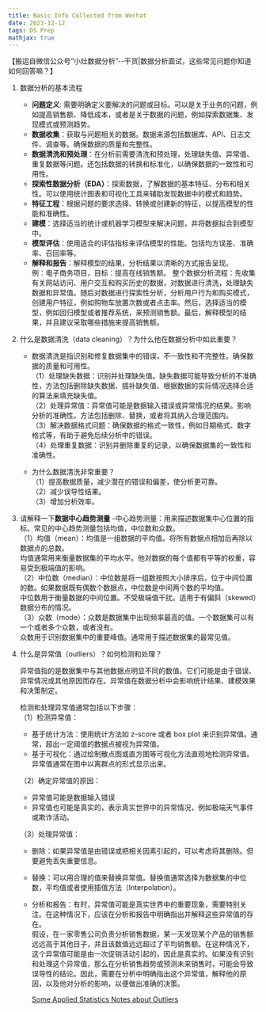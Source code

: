 ```yaml
---
title: Basic Info Collected from Wechat
date: 2023-12-12
tags: DS Prep
mathjax: true
---
```


【搬运自微信公众号“小灶数据分析”--干货|数据分析面试，这些常见问题你知道如何回答嘛？】

1. 数据分析的基本流程

   - **问题定义**: 需要明确定义要解决的问题或目标。可以是关于业务的问题，例如提高销售额、降低成本，或者是关于数据的问题，例如探索数据集、发现模式或预测趋势。
   - **数据收集**：获取与问题相关的数据。数据来源包括数据库、API、日志文件、调查等。确保数据的质量和完整性。
   - **数据清洗和预处理**：在分析前需要清洗和预处理，处理缺失值、异常值、重复数据等问题。还包括数据的转换和标准化，以确保数据的一致性和可用性。
   - **探索性数据分析（EDA）**：探索数据，了解数据的基本特征、分布和相关性。可以使用统计图表和可视化工具来辅助发现数据中的模式和趋势。
   - **特征工程**：根据问题的要求选择、转换或创建新的特征，以提高模型的性能和准确性。
   - **建模**：选择适当的统计或机器学习模型来解决问题，并将数据拟合到模型中。
   - **模型评估**：使用适合的评估指标来评估模型的性能。包括均方误差、准确率、召回率等。
   - **解释和报告**：解释模型的结果，分析结果以清晰的方式报告呈现。  
     例：电子商务项目，目标：提高在线销售额。
     整个数据分析流程：先收集有关网站访问、用户交互和购买历史的数据，对数据进行清洗，处理缺失数据和异常值。随后对数据进行探索性分析，分析用户行为和购买模式，创建用户特征，例如购物车放置次数或者点击率。然后，选择适当的模型，例如回归模型或者推荐系统，来预测销售额。最后，解释模型的结果，并且建议采取哪些措施来提高销售额。

2. 什么是数据清洗（data cleaning）？为什么他在数据分析中如此重要？

   - 数据清洗是指识别和修复数据集中的错误，不一致性和不完整性。确保数据的质量和可用性。  
     （1）处理缺失数据：识别并处理缺失值。缺失数据可能导致分析的不准确性，方法包括删除缺失数据、插补缺失值、根据数据的实际情况选择合适的算法来填充缺失值。  
     （2）处理异常值：异常值可能是数据输入错误或异常情况的结果。影响分析的准确性。方法包括删除、替换，或者将其纳入合理范围内。  
     （3）解决数据格式问题：确保数据的格式一致性，例如日期格式、数字格式等，有助于避免后续分析中的错误。  
     （4）处理重复数据：识别并删除重复的记录，以确保数据集的一致性和准确性。

   - 为什么数据清洗非常重要？  
     （1）提高数据质量，减少潜在的错误和偏差，使分析更可靠。  
     （2）减少误导性结果。  
     （3）增加分析效率。

3. 请解释一下**数据中心趋势测量** -中心趋势测量：用来描述数据集中心位置的指标。常见的中心趋势测量包括均值，中位数和众数。  
   （1）均值（mean）：均值是一组数据的平均值。将所有数据点相加后再除以数据点的总数。  
    均值通常用来衡量数据集的平均水平。他对数据的每个值都有平等的权重，容易受到极端值的影响。  
   （2）中位数（median）：中位数是将一组数按照大小排序后，位于中间位置的数。如果数据既有偶数个数据点，中位数是中间两个数的平均值。  
    中位数用于衡量数据的中间位置。不受极端值干扰。适用于有偏斜（skewed）数据分布的情况。  
   （3）众数（mode）：众数是数据集中出现频率最高的值。一个数据集可以有一个或者多个众数，或者没有。  
    众数用于识别数据集中的重要峰值。通常用于描述数据集的最常见值。

4. 什么是异常值（outliers）？如何检测和处理？

   异常值指的是数据集中与其他数据点明显不同的数值。它们可能是由于错误、异常情况或其他原因而存在。异常值在数据分析中会影响统计结果、建模效果和决策制定。

   检测和处理异常值通常包括以下步骤：  
   （1）检测异常值：

   - 基于统计方法：使用统计方法如 z-score 或者 box plot 来识别异常值。通常，超出一定阈值的数据点被视为异常值。
   - 基于可视化：通过绘制散点图或直方图等可视化方法直观地检测异常值。异常值通常在图中以离群点的形式显示出来。

   （2）确定异常值的原因：

   - 异常值可能是数据输入错误
   - 异常值也可能是真实的，表示真实世界中的异常情况，例如极端天气事件或欺诈活动。

   （3）处理异常值：

   - 删除：如果异常值是由错误或把相关因素引起的，可以考虑将其删除。但要避免丢失重要信息。
   - 替换：可以用合理的值来替换异常值。替换值通常选择为数据集的中位数，平均值或者使用插值方法（Interpolation）。
   - 分析和报告：有时，异常值可能是真实世界中的重要现象，需要特别关注。在这种情况下，应该在分析和报告中明确指出并解释这些异常值的存在。  
     假设，在一家零售公司负责分析销售数据，某一天发现某个产品的销售额远远高于其他日子，并且该数值远远超过了平均销售额。在这种情况下，这个异常值可能是由一次促销活动引起的，因此是真实的。如果没有识别和处理这个异常值，那么在分析销售趋势或预测未来销售时，可能会导致误导性的结论。因此，需要在分析中明确指出这个异常值，解释他的原因，以及他对分析的影响，以便做出准确的决策。

     [Some Applied Statistics Notes about Outliers](https://xiyahc.github.io/2023/12/12/Outliers/)
